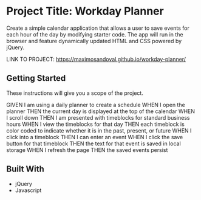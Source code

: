 # Project Title: Workday Planner

Create a simple calendar application that allows a user to save events for each hour of the day by modifying starter code. 
The app will run in the browser and feature dynamically updated HTML and CSS powered by jQuery.

LINK TO PROJECT: https://maximosandoval.github.io/workday-planner/

## Getting Started

These instructions will give you a scope of the project. 

GIVEN I am using a daily planner to create a schedule
WHEN I open the planner
THEN the current day is displayed at the top of the calendar
WHEN I scroll down
THEN I am presented with timeblocks for standard business hours
WHEN I view the timeblocks for that day
THEN each timeblock is color coded to indicate whether it is in the past, present, or future
WHEN I click into a timeblock
THEN I can enter an event
WHEN I click the save button for that timeblock
THEN the text for that event is saved in local storage
WHEN I refresh the page
THEN the saved events persist
## Built With

- jQuery
- Javascript
